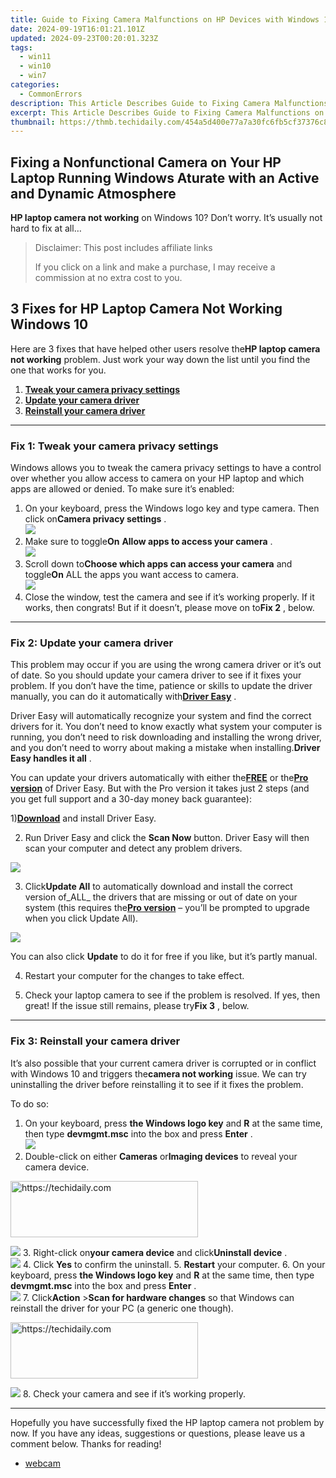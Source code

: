 ```yaml
---
title: Guide to Fixing Camera Malfunctions on HP Devices with Windows 11
date: 2024-09-19T16:01:21.101Z
updated: 2024-09-23T00:20:01.323Z
tags:
  - win11
  - win10
  - win7
categories:
  - CommonErrors
description: This Article Describes Guide to Fixing Camera Malfunctions on HP Devices with Windows 11
excerpt: This Article Describes Guide to Fixing Camera Malfunctions on HP Devices with Windows 11
thumbnail: https://thmb.techidaily.com/454a5d400e77a7a30fc6fb5cf37376c887407a08a4d33d69cb3dc289d466caa6.jpg
---
```


## Fixing a Nonfunctional Camera on Your HP Laptop Running Windows Aturate with an Active and Dynamic Atmosphere

**HP laptop camera not working** on Windows 10? Don’t worry. It’s usually not hard to fix at all…

>  Disclaimer: This post includes affiliate links
>
>  If you click on a link and make a purchase, I may receive a commission at no extra cost to you.
>

## 3 Fixes for HP Laptop Camera Not Working Windows 10

 Here are 3 fixes that have helped other users resolve the**HP laptop camera not working**  problem. Just work your way down the list until you find the one that works for you.

1. [**Tweak your camera privacy settings**](https://tools.techidaily.com/drivereasy/download/)
2. [**Update your camera driver**](https://tools.techidaily.com/drivereasy/download/)
3. [**Reinstall your camera driver**](https://tools.techidaily.com/drivereasy/download/)

---

### Fix 1: Tweak your camera privacy settings

 Windows allows you to tweak the camera privacy settings to have a control over whether you allow access to camera on your HP laptop and which apps are allowed or denied. To make sure it’s enabled:

1. On your keyboard, press the Windows logo key and type camera. Then click on**Camera privacy settings** .  
![](https://images.drivereasy.com/wp-content/uploads/2018/11/img_5bdff3b628678.png)
2. Make sure to toggle**On** **Allow apps to access your camera** .  
![](https://images.drivereasy.com/wp-content/uploads/2018/11/img_5bdff5be2b4ad.jpg)
3. Scroll down to**Choose which apps can access your camera** and toggle**On** ALL the apps you want access to camera.  
![](https://images.drivereasy.com/wp-content/uploads/2018/11/img_5bdff6254a550.jpg)
4. Close the window, test the camera and see if it’s working properly. If it works, then congrats! But if it doesn’t, please move on to**Fix 2** , below.

---

### Fix 2: Update your camera driver

 This problem may occur if you are using the wrong camera driver or it’s out of date. So you should update your camera driver to see if it fixes your problem. If you don’t have the time, patience or skills to update the driver manually, you can do it automatically with[**Driver Easy**](https://tools.techidaily.com/drivereasy/download/) .

 Driver Easy will automatically recognize your system and find the correct drivers for it. You don’t need to know exactly what system your computer is running, you don’t need to risk downloading and installing the wrong driver, and you don’t need to worry about making a mistake when installing.**Driver Easy handles it all** .

 You can update your drivers automatically with either the[**FREE**](https://tools.techidaily.com/drivereasy/download/) or the[**Pro version**](https://tools.techidaily.com/drivereasy/download/) of Driver Easy. But with the Pro version it takes just 2 steps (and you get full support and a 30-day money back guarantee):

 1)[**Download**](https://tools.techidaily.com/drivereasy/download/) and install Driver Easy.

 2) Run Driver Easy and click the **Scan Now** button. Driver Easy will then scan your computer and detect any problem drivers.

![](https://images.drivereasy.com/wp-content/uploads/2018/11/img_5bdffcedce806.jpg)

 3) Click**Update All** to automatically download and install the correct version of_ALL_ the drivers that are missing or out of date on your system (this requires the[**Pro version**](https://tools.techidaily.com/drivereasy/download/) – you’ll be prompted to upgrade when you click Update All).

![](https://images.drivereasy.com/wp-content/uploads/2018/11/img_5be0033072f1b.jpg)

 You can also click **Update** to do it for free if you like, but it’s partly manual.

4) Restart your computer for the changes to take effect.

5) Check your laptop camera to see if the problem is resolved. If yes, then great! If the issue still remains, please try**Fix 3** , below.

---

### Fix 3: Reinstall your camera driver

It’s also possible that your current camera  driver is corrupted or in conflict with Windows 10 and triggers the**camera not working** issue. We can try uninstalling the driver before reinstalling it to see if it fixes the problem.

To do so:

1. On your keyboard, press  **the Windows logo key**  and   **R**  at the same time, then type **devmgmt.msc** into the box and press **Enter** .  
![](https://images.drivereasy.com/wp-content/uploads/2018/11/img_5be00c2cd78eb.png)
2. Double-click on either   **Cameras** or**Imaging devices** to reveal your camera device.  

<!-- affiliate ads begin -->
<a href="https://aligracehair.sjv.io/c/5597632/1997643/19272" target="_top" id="1997643">
  <img src="//a.impactradius-go.com/display-ad/19272-1997643" border="0" alt="https://techidaily.com" width="300" height="90"/>
</a>
<img height="0" width="0" src="https://aligracehair.sjv.io/i/5597632/1997643/19272" style="position:absolute;visibility:hidden;" border="0" />
<!-- affiliate ads end -->

![](https://images.drivereasy.com/wp-content/uploads/2018/11/img_5be00fd3e6f44.jpg)
3. Right-click on**your camera device** and click**Uninstall device** .  
![](https://images.drivereasy.com/wp-content/uploads/2018/11/img_5be01186337dc.jpg)
4. Click **Yes**   to confirm the uninstall.
5. **Restart**   your computer.
6. On your keyboard, press  **the Windows logo key**  and   **R**  at the same time, then type **devmgmt.msc** into the box and press **Enter** .  
![](https://images.drivereasy.com/wp-content/uploads/2018/11/img_5be00c2cd78eb.png)
7. Click**Action** \>**Scan for hardware changes** so that Windows can reinstall the driver for your PC (a generic one though).  

<!-- affiliate ads begin -->
<a href="https://aligracehair.sjv.io/c/5597632/1972693/19272" target="_top" id="1972693">
  <img src="//a.impactradius-go.com/display-ad/19272-1972693" border="0" alt="https://techidaily.com" width="300" height="90"/>
</a>
<img height="0" width="0" src="https://aligracehair.sjv.io/i/5597632/1972693/19272" style="position:absolute;visibility:hidden;" border="0" />
<!-- affiliate ads end -->

![](https://images.drivereasy.com/wp-content/uploads/2018/11/img_5be01480c86ca.jpg)
8. Check your camera and see if it’s working properly.

---

 Hopefully you have successfully fixed the HP laptop camera not problem by now. If you have any ideas, suggestions or questions, please leave us a comment below. Thanks for reading!

* [webcam](https://tools.techidaily.com/drivereasy/download/)

<ins class="adsbygoogle"
     style="display:block"
     data-ad-format="autorelaxed"
     data-ad-client="ca-pub-7571918770474297"
     data-ad-slot="1223367746"></ins>

<ins class="adsbygoogle"
     style="display:block"
     data-ad-client="ca-pub-7571918770474297"
     data-ad-slot="8358498916"
     data-ad-format="auto"
     data-full-width-responsive="true"></ins>



